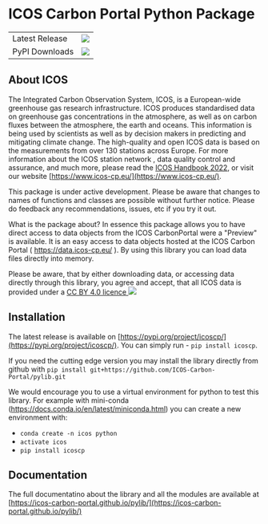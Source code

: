# ICOS Carbon Portal Python Package
<table>
    <tr>
        <td>Latest Release</td>
        <td>
            <a href="https://pypi.org/project/icoscp/"/>
            <img src="https://badge.fury.io/py/icoscp.svg"/>
        </td>
    </tr>
    <tr>
        <td>PyPI Downloads</td>
        <td>
            <a href="https://pepy.tech/project/icoscp"/>
            <img src="https://static.pepy.tech/personalized-badge/icoscp?period=total&units=international_system&left_color=black&right_color=orange&left_text=Downloads"/>
        </td>
    </tr>
</table>

## About ICOS

The Integrated Carbon Observation System, ICOS, is a European-wide greenhouse gas research infrastructure. ICOS produces standardised data on greenhouse gas concentrations in the atmosphere, as well as on carbon fluxes between the atmosphere, the earth and oceans. This information is being used by scientists as well as by decision makers in predicting and mitigating climate change. The high-quality and open ICOS data is based on the measurements from over 130 stations across Europe. For more information about the ICOS station network , data quality control and assurance, and much more, please read the [ICOS Handbook 2022](https://www.icos-cp.eu/sites/default/files/2022-03/ICOS_handbook_2022_WEB.pdf), or visit our website [https://www.icos-cp.eu/](https://www.icos-cp.eu/).

This package is under active development. Please be aware that changes to names of functions and classes are possible without further notice. Please do feedback any recommendations, issues, etc if you try it out.


What is the package about?
In essence this package allows you to have direct access to data objects from the ICOS CarbonPortal were a "Preview" is available. It is an easy access to data objects hosted at the ICOS Carbon Portal ( https://data.icos-cp.eu/ ). By using this library you can load data files directly into memory.

Please be aware, that by either downloading data, or accessing data directly through this library, you agree and accept, that all ICOS data is provided under a <a href="https://data.icos-cp.eu/licence" target="_blank">CC BY 4.0 licence <img src="https://www.icos-cp.eu/sites/default/files/inline-images/creativecommons.png"></a>

## Installation
The latest release is available on [https://pypi.org/project/icoscp/](https://pypi.org/project/icoscp/). You can simply run - `pip install icoscp`.

If you need the cutting edge version you may install the library directly from github with
`pip install git+https://github.com/ICOS-Carbon-Portal/pylib.git`

We would encourage you to use a virtual environment for python to test this library.
For example with mini-conda (https://docs.conda.io/en/latest/miniconda.html) you can create a new environment with:

- `conda create -n icos python`
- `activate icos`
- `pip install icoscp`

## Documentation
The full documentatino about the library and all the modules are available at [https://icos-carbon-portal.github.io/pylib/](https://icos-carbon-portal.github.io/pylib/)
